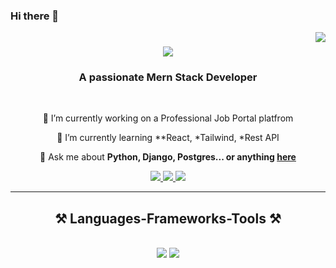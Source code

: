 ### Hi there 👋
<img align="right" src="https://visitor-badge.laobi.icu/badge?page_id=salesp07.salesp07" />

<h1 align="center">
    <img src="https://readme-typing-svg.herokuapp.com/?font=Righteous&size=35&center=true&vCenter=true&width=500&height=70&duration=4000&lines=Hi+There!+👋;+I'm+Abdul+Hakeem!;" />
</h1>

<h3 align="center">A passionate Mern Stack Developer</h3>

<br/>

<div align="center">
 
 🔭 I’m currently working on a Professional Job Portal platfrom
 
 🌱 I’m currently learning **React, *Tailwind, *Rest API

💬 Ask me about **Python, Django, Postgres... or anything [here](https://github.com/abdulhakeem1232/)**


 </div>


 <div align="center"> 
  <a href="nashirnoor1718@gmail.com">
    <img src="https://img.shields.io/badge/Gmail-333333?style=for-the-badge&logo=gmail&logoColor=red" />
  </a>
  <a href="https://www.linkedin.com/in/nashir-noor-8008b2263/" target="_blank">
    <img src="https://img.shields.io/badge/LinkedIn-0077B5?style=for-the-badge&logo=linkedin&logoColor=white" target="_blank" />
  </a>
  <a href="https://github.com/nashirnoor/nashirnoor" target="_blank">
     <img src="https://img.shields.io/badge/Portfolio-FF5722?style=for-the-badge&logo=todoist&logoColor=white" target="_blank" /> <!-- sqlite, safari, google-chrome are other good icon options -->
  </a>
</div>

 <hr/>
 
<h2 align="center">⚒️ Languages-Frameworks-Tools ⚒️</h2>
<br/>
<div align="center">
    <img src="https://skillicons.dev/icons?i=react,node,express,bootstrap,html,css,vscode,github,figma,tailwind,git" />
    <img src="https://skillicons.dev/icons?i=javascript,firebase,mongodb,c,mongodb" /><br>
</div>

<!--
**nashirnoor/nashirnoor** is a ✨ _special_ ✨ repository because its `README.md` (this file) appears on your GitHub profile.

Here are some ideas to get you started:

- 🔭 I’m currently working on ...
- 🌱 I’m currently learning ...
- 👯 I’m looking to collaborate on ...
- 🤔 I’m looking for help with ...
- 💬 Ask me about ...
- 📫 How to reach me: ...
- 😄 Pronouns: ...
- ⚡ Fun fact: ...
-->
